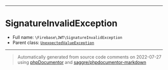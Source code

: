 ***

# SignatureInvalidException





* Full name: `\Firebase\JWT\SignatureInvalidException`
* Parent class: [`UnexpectedValueException`](../../UnexpectedValueException.md)






***
> Automatically generated from source code comments on 2022-07-27 using [phpDocumentor](http://www.phpdoc.org/) and [saggre/phpdocumentor-markdown](https://github.com/Saggre/phpDocumentor-markdown)
